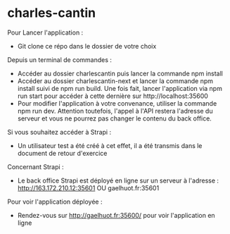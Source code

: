 # charles-cantin

Pour Lancer l'application : 
- Git clone ce répo dans le dossier de votre choix 

Depuis un terminal de commandes : 
- Accéder au dossier charlescantin puis lancer la commande npm install
- Accéder au dossier charlescantin-next et lancer la commande npm install suivi de npm run build. Une fois fait, lancer l'application via npm run start pour accéder à cette dernière sur http://localhost:35600 
- Pour modifier l'application à votre convenance, utiliser la commande npm run dev. Attention toutefois, l'appel à l'API restera l'adresse du serveur et vous ne pourrez pas changer le contenu du back office. 

Si vous souhaitez accéder à Strapi : 
- Un utilisateur test a été créé à cet effet, il a été transmis dans le document de retour d'exercice 

Concernant Strapi : 
- Le back office Strapi est déployé en ligne sur un serveur à l'adresse : http://163.172.210.12:35601 OU gaelhuot.fr:35601


Pour voir l'application déployée : 
- Rendez-vous sur http://gaelhuot.fr:35600/ pour voir l'application en ligne 

